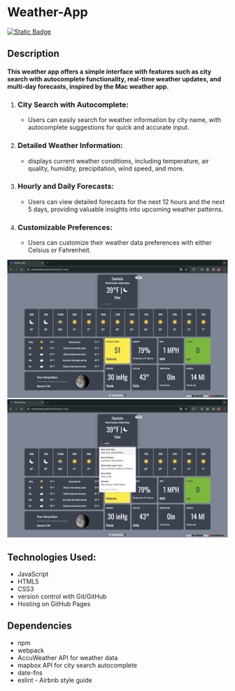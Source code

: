 # Weather-App
[![Static Badge](https://img.shields.io/badge/Live%20Demo-blue)](https://sofoniaselala.github.io/Weather-App/)
## Description
#### This weather app offers a simple interface with features such as city search with autocomplete functionality, real-time weather updates, and multi-day forecasts, inspired by the Mac weather app.

1. ### City Search with Autocomplete:
     * Users can easily search for weather information by city name, with autocomplete suggestions for quick and accurate input.
2. ### Detailed Weather Information:
     * displays current weather conditions, including temperature, air quality, humidity, precipitation, wind speed, and more.
3. ### Hourly and Daily Forecasts:
     * Users can view detailed forecasts for the next 12 hours and the next 5 days, providing valuable insights into upcoming weather patterns.
4. ### Customizable Preferences:
     * Users can customize their weather data preferences with either Celsius or Fahrenheit.

![thumbnail](https://github.com/sofoniasElala/Weather-App/blob/main/src/weatherApp-screenshot.png)
![thumbnail-2](https://github.com/sofoniasElala/Weather-App/blob/main/src/weatherApp-screenshot2.png)

## Technologies Used:

  * JavaScript
  * HTML5
  * CSS3
  * version control with Git/GitHub
  * Hosting on GitHub Pages

## Dependencies
  * npm
  * webpack
  * AccuWeather API for weather data
  * mapbox API for city search autocomplete 
  * date-fns
  * eslint - Airbnb style guide
